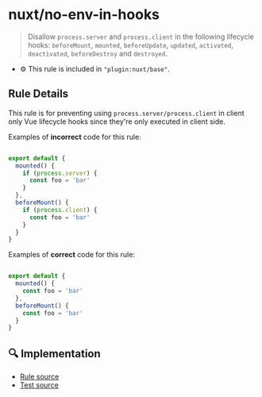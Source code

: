 # nuxt/no-env-in-hooks

> Disallow `process.server` and `process.client` in the following lifecycle hooks: `beforeMount`, `mounted`, `beforeUpdate`, `updated`, `activated`, `deactivated`, `beforeDestroy` and `destroyed`.

- :gear: This rule is included in `"plugin:nuxt/base"`.

## Rule Details

This rule is for preventing using `process.server/process.client` in client only Vue lifecycle hooks since they're only executed in client side.

Examples of **incorrect** code for this rule:

```js

export default {
  mounted() {
    if (process.server) {
      const foo = 'bar'
    }
  },
  beforeMount() {
    if (process.client) {
      const foo = 'bar'
    }
  }
}

```

Examples of **correct** code for this rule:


```js

export default {
  mounted() {
    const foo = 'bar'
  },
  beforeMount() {
    const foo = 'bar'
  }
}

```

## :mag: Implementation

- [Rule source](../../lib/rules/no-env-in-hooks.js)
- [Test source](../../lib/rules/__test__/no-env-in-hooks.test.js)
